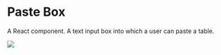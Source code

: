 Paste Box
=================

A React component. A text input box into which a user can paste a table.

![](https://raw.github.com/muddybarefeet/paste-box/master/screenshots/onHover.png?raw=true|width=80)

